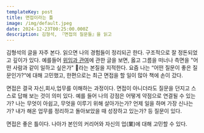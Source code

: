```yaml
---
templateKey: post
title: 면접이라는 틀
image: /img/default.jpeg
date: 2024-12-23T00:25:00.000Z
description: 김형석, 『면접의 질문들』을 읽고
---
```

김형석의 글을 자주 본다. 읽으면 나의 경험들이 정리되곤 한다. 구조적으로 잘 정돈되었고 깊이가 있다. 예를들어 [위임과 관여](https://www.linkedin.com/posts/divercity_%EC%9C%84%EC%9E%84%EC%9D%84-%ED%95%98%EB%8A%94-%EA%B2%83%EC%9D%B4-%EC%A2%8B%EC%9D%80%EC%A7%80-%EA%B4%80%EC%97%AC%EB%A5%BC-%ED%95%98%EB%8A%94-%EA%B2%83%EC%9D%B4-%EC%A2%8B%EC%9D%80%EC%A7%80-%EA%B3%A0%EB%AF%BC%ED%95%98%EB%8A%94-%EB%A6%AC%EB%8D%94%EA%B0%80-%EB%A7%8E%EB%8B%A4-activity-7270618174646042624-E-FW?utm_source=share&utm_medium=member_desktop)에 관한 글을 보면,  옳고 그름을 떠너나 측면을  "어떤 사람과 같이 일하고 싶은가" 라는 본질을 지적한다. 요즘 나는  “어떤 질문이 좋은 질문인가?“에 대해 고민했고, 한편으로는 최근 면접을 할 일이 많아 책에 손이 갔다.

면접은 결국 자신,회사,업무를 이해하는 과정이다. 면접이 아니더라도 질문을 던지고 스스로 답해 보는 것이 의미 있다. 예를 들어 나의 강점은 어떻게 약점으로 연결될 수 있는가? 나는 무엇이 아쉽고, 무엇을 이루기 위해 살아가는가? 언제 일을 하며 가장 신나는가? 내가 해온 업무를 정리하고 돌아보았을 때 성장하고 있는가? 등 질문이 있다. 

면접은 좋은 틀이다. 나아가 본인의 커리어와 자신의 업(業)에 대해 고민할 수 있다.
